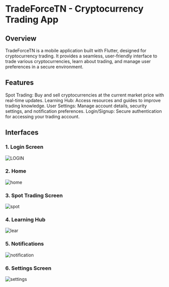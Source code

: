 
# TradeForceTN - Cryptocurrency Trading App

## Overview

TradeForceTN is a mobile application built with Flutter, designed for cryptocurrency trading. It provides a seamless, user-friendly interface to trade various cryptocurrencies, learn about trading, and manage user preferences in a secure environment.

## Features
Spot Trading: Buy and sell cryptocurrencies at the current market price with real-time updates.
Learning Hub: Access resources and guides to improve trading knowledge.
User Settings: Manage account details, security settings, and notification preferences.
Login/Signup: Secure authentication for accessing your trading account.

## Interfaces

### 1. Login Screen

![LOGIN](https://github.com/user-attachments/assets/1d967f77-7f81-41bd-9e87-b0a5cceaf453)

### 2. Home

![home](https://github.com/user-attachments/assets/4811bf32-54c0-454c-8c3c-1f4ade9e7d51)

### 3. Spot Trading Screen

![spot](https://github.com/user-attachments/assets/ca06b9ac-8923-4cbe-a053-9cd69aa3e01e)

### 4. Learning Hub

![lear](https://github.com/user-attachments/assets/284f4116-9fc2-45e8-ba6a-bafc2eb15e8d)

### 5. Notifications

![notification](https://github.com/user-attachments/assets/8ff6d0d2-8a5e-4b25-b0bb-4da1012aafd9)

### 6. Settings Screen

![settings](https://github.com/user-attachments/assets/dac359d7-5b0f-4187-8139-f02f052d60bb)
